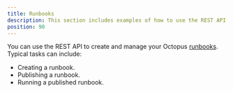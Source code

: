 ```yaml
---
title: Runbooks
description: This section includes examples of how to use the REST API to create and manage runbooks in Octopus.
position: 90
---
```

You can use the REST API to create and manage your Octopus [runbooks](/docs/runbooks/index.md). Typical tasks can include:

- Creating a runbook.
- Publishing a runbook.
- Running a published runbook.